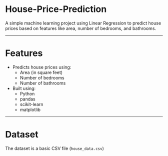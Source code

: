 # House-Price-Prediction

A simple machine learning project using Linear Regression to predict house prices based on features like area, number of bedrooms, and bathrooms.

---

# Features

- Predicts house prices using:
  - Area (in square feet)
  - Number of bedrooms
  - Number of bathrooms
- Built using:
  - Python
  - pandas
  - scikit-learn
  - matplotlib

---

# Dataset

The dataset is a basic CSV file (`house_data.csv`)

